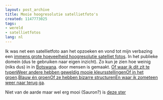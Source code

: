 ```yaml
---
layout: post_archive
title: Mooie hoogresolutie satellietfoto's
created: 1147773025
tags:
- wereld
- satellietfotos
lang: nl
---
```

Ik was net een satellietfoto aan het opzoeken en vond tot mijn verbazing een [immens grote hoeveelheid hoogresolutie satelliet fotos](http://commons.wikimedia.org/w/index.php?title=Category:PD_World_Wind). In het publieke domein (dus te gebruiken naar eigen inzicht). Zo kun je zien hoe weinig (niks dus) in in [Botswana](http://upload.wikimedia.org/wikipedia/commons/6/6c/Botswana_24.86445E_22.08661S.jpg).  door mensen is gemaakt. [Of waar ik dit zit te typen](http://commons.wikimedia.org/wiki/Image:Nijmegen_5.80926E_51.82851N.jpg)[Weer andere hebben geweldig mooie kleursstellingen](http://commons.wikimedia.org/wiki/Image:Bermuda_NLT_Landsat7.png)[Of in het groen](http://commons.wikimedia.org/wiki/Image:Amazon_57.53278W_2.71207S.jpg).[Blauw én groen](http://commons.wikimedia.org/wiki/Image:Mouths_of_amazon_geocover_1990.png)[Of ze hebben bizarre structuren](http://commons.wikimedia.org/wiki/Image:Rivers_Southern_India_88.74820E_21.89536N.jpg)[En waar ik zometeen weer naar terug ga](http://commons.wikimedia.org/wiki/Image:Schelde_4.25121E_51.26519N.jpg).

Niet van de aarde maar wel erg mooi (Sauron?) is [deze ster](http://commons.wikimedia.org/wiki/Image:2005-10-b-full.jpg)
